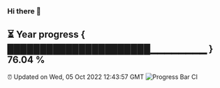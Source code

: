 ### Hi there 👋
⏳ Year progress { ██████████████████████▁▁▁▁▁▁▁▁ } 76.04 %
---
⏰ Updated on Wed, 05 Oct 2022 12:43:57 GMT
![Progress Bar CI](https://github.com/liununu/liununu/workflows/Progress%20Bar%20CI/badge.svg)
